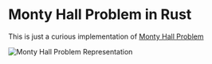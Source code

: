# Monty Hall Problem in Rust

This is just a curious implementation of [Monty Hall Problem](https://en.wikipedia.org/wiki/Monty_Hall_problem)

![Monty Hall Problem Representation](https://upload.wikimedia.org/wikipedia/commons/3/3f/Monty_open_door.svg)

